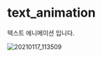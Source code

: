 # text_animation

텍스트 에니메이션 입니다.

![20210117_113509](https://user-images.githubusercontent.com/55288856/104829525-22712800-58b8-11eb-9982-9f4f4a4f7180.png)
